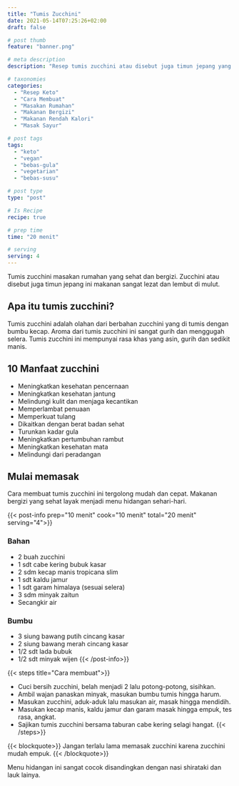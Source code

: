 ```yaml
---
title: "Tumis Zucchini"
date: 2021-05-14T07:25:26+02:00
draft: false

# post thumb
feature: "banner.png"

# meta description
description: "Resep tumis zucchini atau disebut juga timun jepang yang lezat dan sehat. Menu sehat untuk vegan dan keto."

# taxonomies
categories:
  - "Resep Keto"
  - "Cara Membuat"
  - "Masakan Rumahan"
  - "Makanan Bergizi"
  - "Makanan Rendah Kalori"
  - "Masak Sayur"

# post tags
tags:
  - "keto"
  - "vegan"
  - "bebas-gula"
  - "vegetarian"
  - "bebas-susu"

# post type
type: "post"

# Is Recipe
recipe: true

# prep time
time: "20 menit"

# serving
serving: 4
---
```

Tumis zucchini masakan rumahan yang sehat dan bergizi. Zucchini atau disebut juga timun jepang ini makanan sangat lezat dan lembut di mulut.

## Apa itu tumis zucchini?

Tumis zucchini adalah olahan dari berbahan zucchini yang di tumis dengan bumbu kecap. Aroma dari tumis zucchini ini sangat gurih dan menggugah selera. Tumis zucchini ini mempunyai rasa khas yang asin, gurih dan sedikit manis.

## 10 Manfaat zucchini

-   Meningkatkan kesehatan pencernaan
-   Meningkatkan kesehatan jantung
-   Melindungi kulit dan menjaga kecantikan
-   Memperlambat penuaan
-   Memperkuat tulang
-   Dikaitkan dengan berat badan sehat
-   Turunkan kadar gula
-   Meningkatkan pertumbuhan rambut
-   Meningkatkan kesehatan mata
-   Melindungi dari peradangan

## Mulai memasak

Cara membuat tumis zucchini ini tergolong mudah dan cepat. Makanan bergizi yang sehat layak menjadi menu hidangan sehari-hari.

{{< post-info prep="10 menit" cook="10 menit" total="20 menit" serving="4">}}

### Bahan

-   2 buah zucchini
-   1 sdt cabe kering bubuk kasar
-   2 sdm kecap manis tropicana slim
-   1 sdt kaldu jamur
-   1 sdt garam himalaya (sesuai selera)
-   3 sdm minyak zaitun
-   Secangkir air

### Bumbu

-   3 siung bawang putih cincang kasar
-   2 siung bawang merah cincang kasar
-   1/2 sdt lada bubuk
-   1/2 sdt minyak wijen
{{< /post-info>}}

{{< steps title="Cara membuat">}}
-   Cuci bersih zucchini, belah menjadi 2 lalu potong-potong, sisihkan.
-   Ambil wajan panaskan minyak, masukan bumbu tumis hingga harum.
-   Masukan zucchini, aduk-aduk lalu masukan air, masak hingga mendidih.
-   Masukan kecap manis, kaldu jamur dan garam masak hingga empuk, tes rasa, angkat.
-   Sajikan tumis zucchini bersama taburan cabe kering selagi hangat.
{{< /steps>}}

{{< blockquote>}}
Jangan terlalu lama memasak zucchini karena zucchini mudah empuk.
{{< /blockquote>}}

Menu hidangan ini sangat cocok disandingkan dengan nasi shirataki dan lauk lainya.